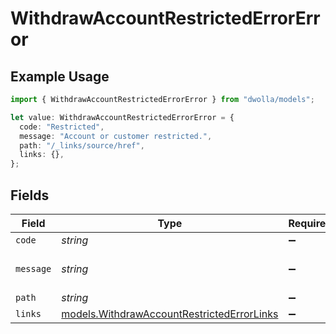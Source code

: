 # WithdrawAccountRestrictedErrorError

## Example Usage

```typescript
import { WithdrawAccountRestrictedErrorError } from "dwolla/models";

let value: WithdrawAccountRestrictedErrorError = {
  code: "Restricted",
  message: "Account or customer restricted.",
  path: "/_links/source/href",
  links: {},
};
```

## Fields

| Field                                                                                          | Type                                                                                           | Required                                                                                       | Description                                                                                    | Example                                                                                        |
| ---------------------------------------------------------------------------------------------- | ---------------------------------------------------------------------------------------------- | ---------------------------------------------------------------------------------------------- | ---------------------------------------------------------------------------------------------- | ---------------------------------------------------------------------------------------------- |
| `code`                                                                                         | *string*                                                                                       | :heavy_minus_sign:                                                                             | N/A                                                                                            | Restricted                                                                                     |
| `message`                                                                                      | *string*                                                                                       | :heavy_minus_sign:                                                                             | N/A                                                                                            | Account or customer restricted.                                                                |
| `path`                                                                                         | *string*                                                                                       | :heavy_minus_sign:                                                                             | N/A                                                                                            | /_links/source/href                                                                            |
| `links`                                                                                        | [models.WithdrawAccountRestrictedErrorLinks](../models/withdrawaccountrestrictederrorlinks.md) | :heavy_minus_sign:                                                                             | N/A                                                                                            | {}                                                                                             |